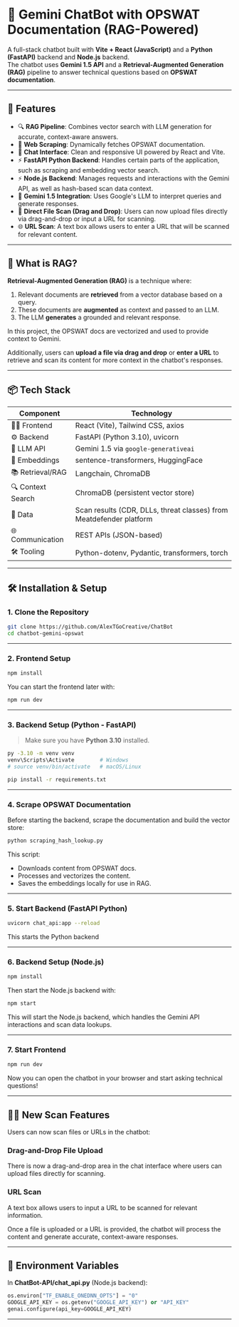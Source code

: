 
# 🤖 Gemini ChatBot with OPSWAT Documentation (RAG-Powered)

A full-stack chatbot built with **Vite + React (JavaScript)** and a **Python (FastAPI)** backend and **Node.js** backend.  
The chatbot uses **Gemini 1.5 API** and a **Retrieval-Augmented Generation (RAG)** pipeline to answer technical questions based on **OPSWAT documentation**.

---

## 🚀 Features

- 🔍 **RAG Pipeline**: Combines vector search with LLM generation for accurate, context-aware answers.
- 📄 **Web Scraping**: Dynamically fetches OPSWAT documentation.
- 💬 **Chat Interface**: Clean and responsive UI powered by React and Vite.
- ⚡ **FastAPI Python Backend**: Handles certain parts of the application, such as scraping and embedding vector search.
- ⚡ **Node.js Backend**: Manages requests and interactions with the Gemini API, as well as hash-based scan data context.
- 🔑 **Gemini 1.5 Integration**: Uses Google's LLM to interpret queries and generate responses.
- 🧠 **Direct File Scan (Drag and Drop)**: Users can now upload files directly via drag-and-drop or input a URL for scanning.
- 🌐 **URL Scan**: A text box allows users to enter a URL that will be scanned for relevant content.

---

## 🧠 What is RAG?

**Retrieval-Augmented Generation (RAG)** is a technique where:
1. Relevant documents are **retrieved** from a vector database based on a query.
2. These documents are **augmented** as context and passed to an LLM.
3. The LLM **generates** a grounded and relevant response.

In this project, the OPSWAT docs are vectorized and used to provide context to Gemini.

Additionally, users can **upload a file via drag and drop** or **enter a URL** to retrieve and scan its content for more context in the chatbot's responses.

---

## 📦 Tech Stack

| Component        | Technology                                                                 |
|------------------|-----------------------------------------------------------------------------|
| 🧑‍💻 Frontend       | React (Vite), Tailwind CSS, axios                                   |
| ⚙️ Backend        | FastAPI (Python 3.10), uvicorn                                                 |
| 🤖 LLM API        | Gemini 1.5 via `google-generativeai`                                          |
| 🧠 Embeddings     | sentence-transformers, HuggingFace                                             |
| 📚 Retrieval/RAG  | Langchain, ChromaDB                                                           |
| 🔍 Context Search | ChromaDB (persistent vector store)                                            |
| 🧪 Data           | Scan results (CDR, DLLs, threat classes) from Meatdefender platform           |
| 🌐 Communication  | REST APIs (JSON-based)                                                        |
| 🛠 Tooling        | Python-dotenv, Pydantic, transformers, torch                                 |


---

## 🛠️ Installation & Setup

### 1. Clone the Repository

```bash
git clone https://github.com/AlexTGoCreative/ChatBot
cd chatbot-gemini-opswat
```

---

### 2. Frontend Setup

```bash
npm install
```

You can start the frontend later with:

```bash
npm run dev
```

---

### 3. Backend Setup (Python - FastAPI)

> Make sure you have **Python 3.10** installed.

```bash
py -3.10 -m venv venv
venv\Scripts\Activate        # Windows
# source venv/bin/activate   # macOS/Linux

pip install -r requirements.txt
```

---

### 4. Scrape OPSWAT Documentation

Before starting the backend, scrape the documentation and build the vector store:

```bash
python scraping_hash_lookup.py
```

This script:
- Downloads content from OPSWAT docs.
- Processes and vectorizes the content.
- Saves the embeddings locally for use in RAG.

---

### 5. Start Backend (FastAPI Python)

```bash
uvicorn chat_api:app --reload 
```

This starts the Python backend

---

### 6. Backend Setup (Node.js)

```bash
npm install
```

Then start the Node.js backend with:

```bash
npm start
```

This will start the Node.js backend, which handles the Gemini API interactions and scan data lookups.

---

### 7. Start Frontend

```bash
npm run dev
```

Now you can open the chatbot in your browser and start asking technical questions!

---

## 🧑‍💻 New Scan Features

Users can now scan files or URLs in the chatbot:

### **Drag-and-Drop File Upload**  
There is now a drag-and-drop area in the chat interface where users can upload files directly for scanning.

### **URL Scan**  
A text box allows users to input a URL to be scanned for relevant information.

Once a file is uploaded or a URL is provided, the chatbot will process the content and generate accurate, context-aware responses.

---

## 🔐 Environment Variables

In **ChatBot-API/chat_api.py** (Node.js backend):

```python
os.environ["TF_ENABLE_ONEDNN_OPTS"] = "0"
GOOGLE_API_KEY = os.getenv("GOOGLE_API_KEY") or "API_KEY"
genai.configure(api_key=GOOGLE_API_KEY)
```

---
